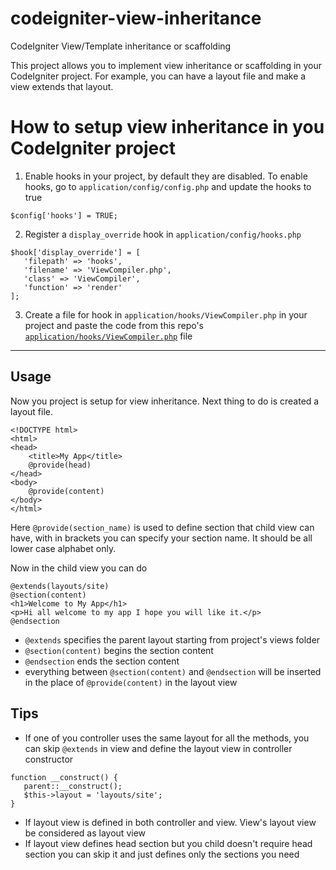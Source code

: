 # codeigniter-view-inheritance
CodeIgniter View/Template inheritance or scaffolding

This project allows you to implement view inheritance or scaffolding in your CodeIgniter project.
For example, you can have a layout file and make a view extends that layout.


# How to setup view inheritance in you CodeIgniter project

1. Enable hooks in your project, by default they are disabled. To enable hooks, go to `application/config/config.php` and update the hooks to true

 ```
$config['hooks'] = TRUE;
```

2. Register a `display_override` hook in `application/config/hooks.php`

 ```
$hook['display_override'] = [
    'filepath' => 'hooks',
    'filename' => 'ViewCompiler.php',
    'class' => 'ViewCompiler',
    'function' => 'render'
];
```

3. Create a file for hook in `application/hooks/ViewCompiler.php` in your project and paste the code from this repo's [`application/hooks/ViewCompiler.php`](https://github.com/varunpvp/codeigniter-view-inheritance/blob/master/application/hooks/ViewCompiler.php) file

----
## Usage

Now you project is setup for view inheritance. Next thing to do is created a layout file.

```
<!DOCTYPE html>
<html>
<head>
	<title>My App</title>
	@provide(head)
</head>
<body>
	@provide(content)
</body>
</html>

```

Here `@provide(section_name)` is used to define section that child view can have,
with in brackets you can specify your section name. It should be all lower case alphabet only.

Now in the child view you can do

```
@extends(layouts/site)
@section(content)
<h1>Welcome to My App</h1>
<p>Hi all welcome to my app I hope you will like it.</p>
@endsection
```

* `@extends` specifies the parent layout starting from project's views folder
* `@section(content)` begins the section content
* `@endsection` ends the section content
* everything between `@section(content)` and `@endsection` will be inserted in the
place of `@provide(content)` in the layout view

## Tips

* If one of you controller uses the same layout for all the methods, you can skip
`@extends` in view and define the layout view in controller constructor

 ```
function __construct() {
    parent::__construct();
    $this->layout = 'layouts/site';
}
```

* If layout view is defined in both controller and view. View's layout view be
considered as layout view
* If layout view defines head section but you child doesn't require head section
you can skip it and just defines only the sections you need

